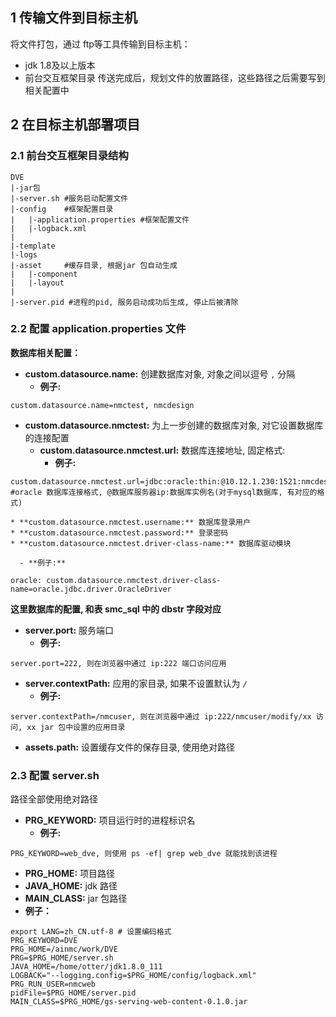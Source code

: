 ## 1 传输文件到目标主机
将文件打包，通过 ftp等工具传输到目标主机：
- jdk 1.8及以上版本
- 前台交互框架目录
传送完成后，规划文件的放置路径，这些路径之后需要写到相关配置中

## 2 在目标主机部署项目
### 2.1 前台交互框架目录结构

```
DVE
|-jar包
|-server.sh #服务启动配置文件
|-config    #框架配置目录
|   |-application.properties #框架配置文件
|   |-logback.xml
|
|-template  
|-logs      
|-asset     #缓存目录, 根据jar 包自动生成
|   |-component
|   |-layout
|
|-server.pid #进程的pid, 服务启动成功后生成, 停止后被清除
```

### 2.2 配置 application.properties 文件
**数据库相关配置：**
- **custom.datasource.name:** 创建数据库对象, 对象之间以逗号 `,` 分隔
    * **例子:** 
```
custom.datasource.name=nmctest, nmcdesign
```

- **custom.datasource.nmctest:** 为上一步创建的数据库对象, 对它设置数据库的连接配置
    * **custom.datasource.nmctest.url:** 数据库连接地址, 固定格式:
        - **例子:**  
```
custom.datasource.nmctest.url=jdbc:oracle:thin:@10.12.1.230:1521:nmcdesign 
#oracle 数据库连接格式, @数据库服务器ip:数据库实例名(对于mysql数据库, 有对应的格式)
```
    * **custom.datasource.nmctest.username:** 数据库登录用户
    * **custom.datasource.nmctest.password:** 登录密码
    * **custom.datasource.nmctest.driver-class-name:** 数据库驱动模块
        
      - **例子:** 
```
oracle: custom.datasource.nmctest.driver-class-name=oracle.jdbc.driver.OracleDriver
```

**这里数据库的配置, 和表 smc_sql 中的 dbstr 字段对应**

- **server.port:** 服务端口
    * **例子:** 
```
server.port=222, 则在浏览器中通过 ip:222 端口访问应用
```

- **server.contextPath:** 应用的家目录, 如果不设置默认为 `/`
    * **例子:** 
```
server.contextPath=/nmcuser, 则在浏览器中通过 ip:222/nmcuser/modify/xx 访问, xx jar 包中设置的应用目录
```
- **assets.path:** 设置缓存文件的保存目录, 使用绝对路径

### 2.3 配置 server.sh 
路径全部使用绝对路径
- **PRG_KEYWORD:** 项目运行时的进程标识名
    * **例子:** 
```
PRG_KEYWORD=web_dve, 则使用 ps -ef| grep web_dve 就能找到该进程
```
- **PRG_HOME:** 项目路径
- **JAVA_HOME:** jdk 路径
- **MAIN_CLASS:** jar 包路径
- **例子：** 
```
export LANG=zh_CN.utf-8 # 设置编码格式
PRG_KEYWORD=DVE
PRG_HOME=/ainmc/work/DVE
PRG=$PRG_HOME/server.sh
JAVA_HOME=/home/otter/jdk1.8.0_111
LOGBACK="--logging.config=$PRG_HOME/config/logback.xml"
PRG_RUN_USER=nmcweb
pidFile=$PRG_HOME/server.pid
MAIN_CLASS=$PRG_HOME/gs-serving-web-content-0.1.0.jar
```
